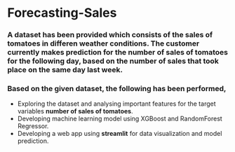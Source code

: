 # Forecasting-Sales
### A dataset has been provided which consists of the sales of tomatoes in differen weather conditions. The customer currently makes prediction for the number of sales of tomatoes for the following day, based on the number of sales that took place on the same day last week.
### Based on the given dataset, the following has been performed,
- Exploring the dataset and analysing important features for the target variables **number of sales of tomatoes**.
- Developing machine learning model using XGBoost and RandomForest Regressor.
- Developing a web app using **streamlit** for data visualization and model prediction. 

